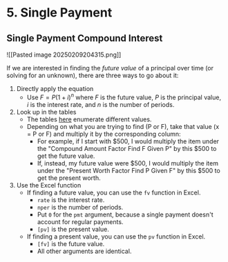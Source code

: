 # 5. Single Payment

## Single Payment Compound Interest

![[Pasted image 20250209204315.png]]

If we are interested in finding the *future value* of a principal over time (or solving for an unknown), there are three ways to go about it:

1. Directly apply the equation
	- Use $F=P(1+i)^n$ where $F$ is the future value, $P$ is the principal value, $i$ is the interest rate, and $n$ is the number of periods.
2. Look up in the tables
	- The tables [here](https://gatech.instructure.com/courses/430448/pages/interest-factor-tables?module_item_id=4827944) enumerate different values.
	- Depending on what you are trying to find (P or F), take that value (x = P or F) and multiply it by the corresponding column:
		- For example, if I start with $500, I would multiply the item under the "Compound Amount Factor Find F Given P" by this $500 to get the future value.
		- If, instead, my future value were $500, I would multiply the item under the "Present Worth Factor Find P Given F" by this $500 to get the present worth.
3. Use the Excel function
	- If finding a future value, you can use the `fv` function in Excel.
		- `rate` is the interest rate.
		- `nper` is the number of periods.
		- Put `0` for the `pmt` argument, because a single payment doesn't account for regular payments.
		- `[pv]` is the present value.
	- If finding a present value, you can use the `pv` function in Excel.
		- `[fv]` is the future value.
		- All other arguments are identical.